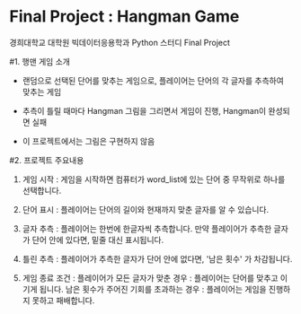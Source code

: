 # Final Project : Hangman Game 

경희대학교 대학원 빅데이터응용학과 Python 스터디 Final Project

#1. 행맨 게임 소개

- 랜덤으로 선택된 단어를 맞추는 게임으로, 플레이어는 단어의 각 글자를 추측하여 맞추는 게임

- 추측이 틀릴 때마다 Hangman 그림을 그리면서 게임이 진행, Hangman이 완성되면 실패

- 이 프로젝트에서는 그림은 구현하지 않음


#2. 프로젝트 주요내용

1) 게임 시작 : 게임을 시작하면 컴퓨터가 word_list에 있는 단어 중 무작위로 하나를 선택합니다.

2) 단어 표시 : 플레이어는 단어의 길이와 현재까지 맞춘 글자를 알 수 있습니다.

3) 글자 추측 : 플레이어는 한번에 한글자씩 추측합니다. 만약 플레이어가 추측한 글자가 단어 안에 있다면, 밑줄 대신 표시됩니다. 

4) 틀린 추측 : 플레이어가 추측한 글자가 단어 안에 없다면, '남은 횟수' 가 차감됩니다.

5) 게임 종료 조건 :
   플레이어가 모든 글자가 맞춘 경우 : 플레이어는 단어를 맞추고 이기게 됩니다.
   남은 횟수가 주어진 기회를 초과하는 경우 : 플레이어는 게임을 진행하지 못하고 패배합니다.




